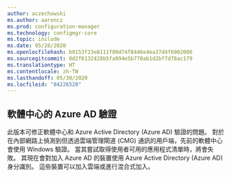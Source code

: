 ```yaml
---
author: aczechowski
ms.author: aaroncz
ms.prod: configuration-manager
ms.technology: configmgr-core
ms.topic: include
ms.date: 05/28/2020
ms.openlocfilehash: b9153f23e8111f80d74f8446e4ea27d4f6902006
ms.sourcegitcommit: 0d2f6132428b5fa994e5b770ab1d2bf7d78ac179
ms.translationtype: HT
ms.contentlocale: zh-TW
ms.lasthandoff: 05/30/2020
ms.locfileid: "84226520"
---
```

## <a name="azure-ad-authentication-in-software-center"></a><a name="bkmk_availapp"></a>軟體中心的 Azure AD 驗證

<!-- 6935376 -->

此版本可修正軟體中心和 Azure Active Directory (Azure AD) 驗證的問題。 對於在內部網路上偵測到但透過雲端管理閘道 (CMG) 通訊的用戶端，先前的軟體中心會使用 Windows 驗證。 當其嘗試取得使用者可用的應用程式清單時，將會失敗。 其現在會對加入 Azure AD 的裝置使用 Azure Active Directory (Azure AD) 身分識別。 這些裝置可以加入雲端或進行混合式加入。
